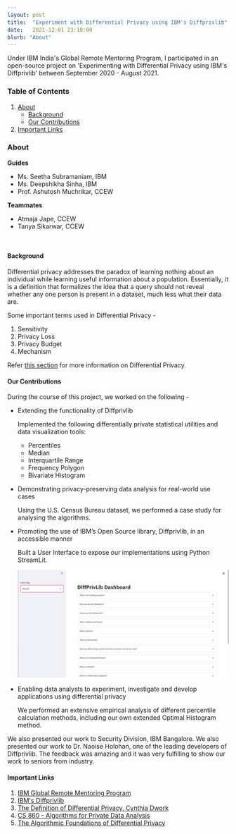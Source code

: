 ```yaml
---
layout: post
title:  "Experiment with Differential Privacy using IBM's Diffprivlib"
date:   2021-12-01 23:10:00
blurb: "About"
---
```

Under IBM India's Global Remote Mentoring Program, I participated in an open-source project on 'Experimenting with Differential Privacy using IBM's Diffprivlib' between September 2020 - August 2021.

### Table of Contents

1. [About](#about)
    * [Background](#about)
    * [Our Contributions](#our-contributions)
2. [Important Links](#important-links)

### About

**Guides**
- Ms. Seetha Subramaniam, IBM
- Ms. Deepshikha Sinha, IBM
- Prof. Ashutosh Muchrikar, CCEW

**Teammates**
- Atmaja Jape, CCEW
- Tanya Sikarwar, CCEW
<br />

#### Background

Differential privacy addresses the paradox of learning nothing about an individual while learning useful information about a population. Essentially, it is a definition that formalizes the idea that a query should not reveal whether any one person is present in a dataset, much less what their data are.

Some important terms used in Differential Privacy -
1. Sensitivity
2. Privacy Loss
3. Privacy Budget
4. Mechanism

Refer [this section](#important-links) for more information on Differential Privacy.

#### Our Contributions

During the course of this project, we worked on the following -

* Extending the functionality of Diffprivlib

  Implemented the following differentially private statistical utilities and data visualization tools:
  * Percentiles
  * Median
  * Interquartile Range
  * Frequency Polygon
  * Bivariate Histogram

* Demonstrating privacy-preserving data analysis for real-world use cases

  Using the U.S. Census Bureau dataset, we performed a case study for analysing the algorithms.

* Promoting the use of IBM’s Open Source library, Diffprivlib, in an accessible manner

  Built a User Interface to expose our implementations using Python StreamLit.

  <img src="/assets/img/content/diffpriv/diffpriv.png" alt="bay" class="post-pic"/>

* Enabling data analysts to experiment, investigate and develop applications using differential privacy

  We performed an extensive empirical analysis of different percentile calculation methods, including our own extended Optimal Histogram method.
  <br />

We also presented our work to Security Division, IBM Bangalore. We also presented our work to Dr. Naoise Holohan, one of the leading developers of Diffprivlib. The feedback was amazing and it was very fulfilling to show our work to seniors from industry. 

#### Important Links

1. [IBM Global Remote Mentoring Program](http://connecttobuild.in/)
2. [IBM's Diffprivlib](https://github.com/IBM/differential-privacy-library)
3. [The Definition of Differential Privacy, Cynthia Dwork](https://www.youtube.com/watch?v=lg-VhHlztqo)
4. [CS 860 - Algorithms for Private Data Analysis](http://www.gautamkamath.com/CS860-fa2020.html)
5. [The Algorithmic Foundations of Differential Privacy](https://www.cis.upenn.edu/~aaroth/Papers/privacybook.pdf)
